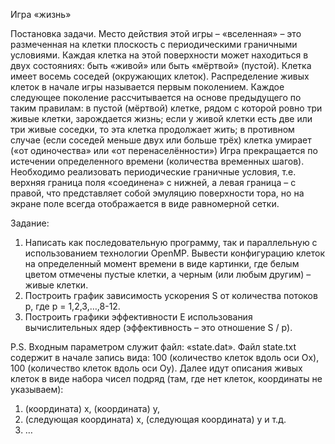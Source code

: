 Игра «жизнь»

Постановка задачи.
Место действия этой игры – «вселенная» – это размеченная на клетки плоскость с периодическими граничными условиями.
Каждая клетка на этой поверхности может находиться в двух состояниях: быть «живой» или быть «мёртвой» (пустой). Клетка имеет восемь соседей (окружающих клеток).
Распределение живых клеток в начале игры называется первым поколением. Каждое следующее поколение рассчитывается на основе предыдущего по таким правилам:
 в пустой (мёртвой) клетке, рядом с которой ровно три живые клетки, зарождается жизнь;
если у живой клетки есть две или три живые соседки, то эта клетка продолжает жить; в противном случае (если соседей меньше двух или больше трёх) клетка умирает («от одиночества» или «от перенаселённости»)
Игра прекращается по истечении определенного времени (количества временных шагов). 
Необходимо реализовать периодические граничные условия, т.е. верхняя граница поля «соединена» с нижней, а левая граница – с правой, что представляет собой эмуляцию поверхности тора, но на экране поле всегда отображается в виде равномерной сетки.

Задание:
1) Написать как последовательную программу,  так и параллельную с использованием технологии OpenMP. Вывести конфигурацию клеток на определенный момент времени в виде картинки, где белым цветом отмечены пустые клетки, а черным (или любым другим) – живые клетки.
2) Построить график зависимость ускорения S от количества потоков p, где p = 1,2,3,…,8-12. 
3) Построить графики эффективности Е использования вычислительных ядер (эффективность – это отношение S / p). 

P.S. 
Входным параметром служит файл: «state.dat».
Файл state.txt содержит в начале запись вида:
100 (количество клеток вдоль оси Ох), 100 (количество клеток вдоль оси Оу).
Далее идут описания живых клеток в виде набора чисел подряд (там, где нет клеток, координаты не указываем):
1. (координата) x, (координата) y,
2. (следующая координата) x, (следующая координата) у и т.д.
3. …
